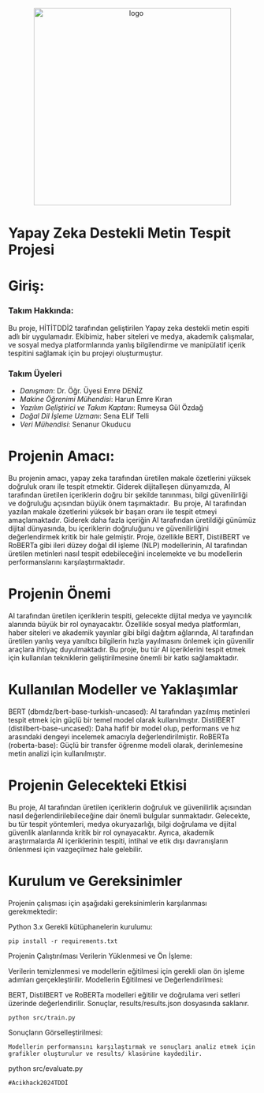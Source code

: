 <p align="center">
  <img src="https://github.com/HITITDDI2/hititddi2./blob/main/hititddi2-logo.png?raw=true" width="400" alt="logo">
</p>


# Yapay Zeka Destekli Metin Tespit Projesi
# Giriş:
### Takım Hakkında:

Bu proje, HİTİTDDİ2 tarafından geliştirilen Yapay zeka destekli metin espiti adlı bir uygulamadır. Ekibimiz, haber siteleri ve medya, akademik çalışmalar, ve sosyal medya platformlarında yanlış bilgilendirme ve manipülatif içerik tespitini sağlamak için bu projeyi oluşturmuştur.

### Takım Üyeleri
- *Danışman*: Dr. Öğr. Üyesi Emre DENİZ
- *Makine Öğrenimi Mühendisi*: Harun Emre Kıran
- *Yazılım Geliştirici ve Takım Kaptanı*: Rumeysa Gül Özdağ
- *Doğal Dil İşleme Uzmanı*: Sena ELif Telli 
- *Veri Mühendisi*: Senanur Okuducu


# Projenin Amacı:
Bu projenin amacı, yapay zeka tarafından üretilen makale özetlerini yüksek doğruluk oranı ile tespit etmektir. 
Giderek dijitalleşen dünyamızda, AI tarafından üretilen içeriklerin doğru bir şekilde tanınması, bilgi güvenilirliği ve doğruluğu açısından büyük önem taşımaktadır. 
Bu proje, AI tarafından yazılan makale özetlerini yüksek bir başarı oranı ile tespit etmeyi amaçlamaktadır. 
Giderek daha fazla içeriğin AI tarafından üretildiği günümüz dijital dünyasında, bu içeriklerin doğruluğunu 
ve güvenilirliğini değerlendirmek kritik bir hale gelmiştir. Proje, özellikle BERT, DistilBERT ve RoBERTa gibi 
ileri düzey doğal dil işleme (NLP) modellerinin, AI tarafından üretilen metinleri nasıl tespit edebileceğini 
incelemekte ve bu modellerin performanslarını karşılaştırmaktadır.

# Projenin Önemi
AI tarafından üretilen içeriklerin tespiti, gelecekte dijital medya ve yayıncılık alanında büyük bir rol oynayacaktır. 
Özellikle sosyal medya platformları, haber siteleri ve akademik yayınlar gibi bilgi dağıtım ağlarında, AI tarafından 
üretilen yanlış veya yanıltıcı bilgilerin hızla yayılmasını önlemek için güvenilir araçlara ihtiyaç duyulmaktadır. Bu 
proje, bu tür AI içeriklerini tespit etmek için kullanılan tekniklerin geliştirilmesine önemli bir katkı sağlamaktadır.

# Kullanılan Modeller ve Yaklaşımlar
BERT (dbmdz/bert-base-turkish-uncased): AI tarafından yazılmış metinleri tespit etmek için güçlü bir temel model olarak kullanılmıştır.
DistilBERT (distilbert-base-uncased): Daha hafif bir model olup, performans ve hız arasındaki dengeyi incelemek amacıyla değerlendirilmiştir.
RoBERTa (roberta-base): Güçlü bir transfer öğrenme modeli olarak, derinlemesine metin analizi için kullanılmıştır.

# Projenin Gelecekteki Etkisi
Bu proje, AI tarafından üretilen içeriklerin doğruluk ve güvenilirlik açısından nasıl değerlendirilebileceğine dair önemli bulgular sunmaktadır. 
Gelecekte, bu tür tespit yöntemleri, medya okuryazarlığı, bilgi doğrulama ve dijital güvenlik alanlarında kritik bir rol oynayacaktır. Ayrıca, 
akademik araştırmalarda AI içeriklerinin tespiti, intihal ve etik dışı davranışların önlenmesi için vazgeçilmez hale gelebilir.

# Kurulum ve Gereksinimler
Projenin çalışması için aşağıdaki gereksinimlerin karşılanması gerekmektedir:

Python 3.x
Gerekli kütüphanelerin kurulumu:
```
pip install -r requirements.txt
```

Projenin Çalıştırılması
Verilerin Yüklenmesi ve Ön İşleme:

Verilerin temizlenmesi ve modellerin eğitilmesi için gerekli olan ön işleme adımları gerçekleştirilir.
Modellerin Eğitilmesi ve Değerlendirilmesi:

BERT, DistilBERT ve RoBERTa modelleri eğitilir ve doğrulama veri setleri üzerinde değerlendirilir.
Sonuçlar, results/results.json dosyasında saklanır.
```
python src/train.py
```
Sonuçların Görselleştirilmesi:
```
Modellerin performansını karşılaştırmak ve sonuçları analiz etmek için grafikler oluşturulur ve results/ klasörüne kaydedilir.
```
python src/evaluate.py
```
#Acikhack2024TDDİ
